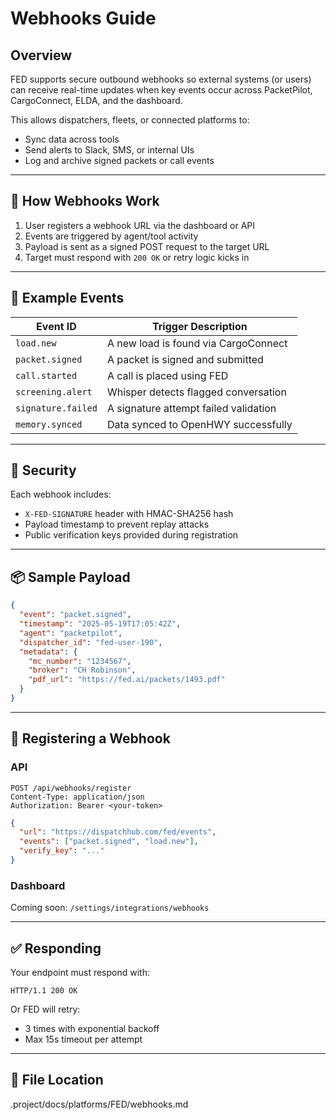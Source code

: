 # Webhooks Guide

## Overview

FED supports secure outbound webhooks so external systems (or users) can receive real-time updates when key events occur across PacketPilot, CargoConnect, ELDA, and the dashboard.

This allows dispatchers, fleets, or connected platforms to:
- Sync data across tools
- Send alerts to Slack, SMS, or internal UIs
- Log and archive signed packets or call events

---

## 🔌 How Webhooks Work

1. User registers a webhook URL via the dashboard or API
2. Events are triggered by agent/tool activity
3. Payload is sent as a signed POST request to the target URL
4. Target must respond with `200 OK` or retry logic kicks in

---

## 🧪 Example Events

| Event ID               | Trigger Description                       |
|------------------------|--------------------------------------------|
| `load.new`             | A new load is found via CargoConnect       |
| `packet.signed`        | A packet is signed and submitted           |
| `call.started`         | A call is placed using FED                 |
| `screening.alert`      | Whisper detects flagged conversation       |
| `signature.failed`     | A signature attempt failed validation      |
| `memory.synced`        | Data synced to OpenHWY successfully        |

---

## 🔐 Security

Each webhook includes:

- `X-FED-SIGNATURE` header with HMAC-SHA256 hash
- Payload timestamp to prevent replay attacks
- Public verification keys provided during registration

---

## 📦 Sample Payload

```json
{
  "event": "packet.signed",
  "timestamp": "2025-05-19T17:05:42Z",
  "agent": "packetpilot",
  "dispatcher_id": "fed-user-190",
  "metadata": {
    "mc_number": "1234567",
    "broker": "CH Robinson",
    "pdf_url": "https://fed.ai/packets/1493.pdf"
  }
}
````

---

## 🔄 Registering a Webhook

### API

```http
POST /api/webhooks/register
Content-Type: application/json
Authorization: Bearer <your-token>
```

```json
{
  "url": "https://dispatchhub.com/fed/events",
  "events": ["packet.signed", "load.new"],
  "verify_key": "..."
}
```

### Dashboard

Coming soon: `/settings/integrations/webhooks`

---

## ✅ Responding

Your endpoint must respond with:

```http
HTTP/1.1 200 OK
```

Or FED will retry:

* 3 times with exponential backoff
* Max 15s timeout per attempt

---

## 📁 File Location
.project/docs/platforms/FED/webhooks.md